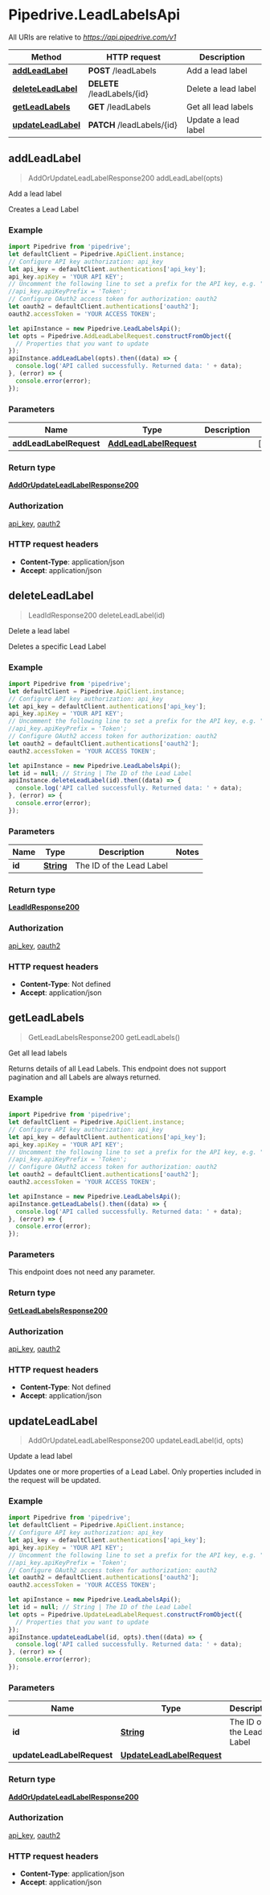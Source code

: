 # Pipedrive.LeadLabelsApi

All URIs are relative to *https://api.pipedrive.com/v1*

Method | HTTP request | Description
------------- | ------------- | -------------
[**addLeadLabel**](LeadLabelsApi.md#addLeadLabel) | **POST** /leadLabels | Add a lead label
[**deleteLeadLabel**](LeadLabelsApi.md#deleteLeadLabel) | **DELETE** /leadLabels/{id} | Delete a lead label
[**getLeadLabels**](LeadLabelsApi.md#getLeadLabels) | **GET** /leadLabels | Get all lead labels
[**updateLeadLabel**](LeadLabelsApi.md#updateLeadLabel) | **PATCH** /leadLabels/{id} | Update a lead label



## addLeadLabel

> AddOrUpdateLeadLabelResponse200 addLeadLabel(opts)

Add a lead label

Creates a Lead Label

### Example

```javascript
import Pipedrive from 'pipedrive';
let defaultClient = Pipedrive.ApiClient.instance;
// Configure API key authorization: api_key
let api_key = defaultClient.authentications['api_key'];
api_key.apiKey = 'YOUR API KEY';
// Uncomment the following line to set a prefix for the API key, e.g. "Token" (defaults to null)
//api_key.apiKeyPrefix = 'Token';
// Configure OAuth2 access token for authorization: oauth2
let oauth2 = defaultClient.authentications['oauth2'];
oauth2.accessToken = 'YOUR ACCESS TOKEN';

let apiInstance = new Pipedrive.LeadLabelsApi();
let opts = Pipedrive.AddLeadLabelRequest.constructFromObject({
  // Properties that you want to update
});
apiInstance.addLeadLabel(opts).then((data) => {
  console.log('API called successfully. Returned data: ' + data);
}, (error) => {
  console.error(error);
});

```

### Parameters


Name | Type | Description  | Notes
------------- | ------------- | ------------- | -------------
 **addLeadLabelRequest** | [**AddLeadLabelRequest**](AddLeadLabelRequest.md)|  | [optional] 

### Return type

[**AddOrUpdateLeadLabelResponse200**](AddOrUpdateLeadLabelResponse200.md)

### Authorization

[api_key](../README.md#api_key), [oauth2](../README.md#oauth2)

### HTTP request headers

- **Content-Type**: application/json
- **Accept**: application/json


## deleteLeadLabel

> LeadIdResponse200 deleteLeadLabel(id)

Delete a lead label

Deletes a specific Lead Label

### Example

```javascript
import Pipedrive from 'pipedrive';
let defaultClient = Pipedrive.ApiClient.instance;
// Configure API key authorization: api_key
let api_key = defaultClient.authentications['api_key'];
api_key.apiKey = 'YOUR API KEY';
// Uncomment the following line to set a prefix for the API key, e.g. "Token" (defaults to null)
//api_key.apiKeyPrefix = 'Token';
// Configure OAuth2 access token for authorization: oauth2
let oauth2 = defaultClient.authentications['oauth2'];
oauth2.accessToken = 'YOUR ACCESS TOKEN';

let apiInstance = new Pipedrive.LeadLabelsApi();
let id = null; // String | The ID of the Lead Label
apiInstance.deleteLeadLabel(id).then((data) => {
  console.log('API called successfully. Returned data: ' + data);
}, (error) => {
  console.error(error);
});

```

### Parameters


Name | Type | Description  | Notes
------------- | ------------- | ------------- | -------------
 **id** | [**String**](.md)| The ID of the Lead Label | 

### Return type

[**LeadIdResponse200**](LeadIdResponse200.md)

### Authorization

[api_key](../README.md#api_key), [oauth2](../README.md#oauth2)

### HTTP request headers

- **Content-Type**: Not defined
- **Accept**: application/json


## getLeadLabels

> GetLeadLabelsResponse200 getLeadLabels()

Get all lead labels

Returns details of all Lead Labels. This endpoint does not support pagination and all Labels are always returned.

### Example

```javascript
import Pipedrive from 'pipedrive';
let defaultClient = Pipedrive.ApiClient.instance;
// Configure API key authorization: api_key
let api_key = defaultClient.authentications['api_key'];
api_key.apiKey = 'YOUR API KEY';
// Uncomment the following line to set a prefix for the API key, e.g. "Token" (defaults to null)
//api_key.apiKeyPrefix = 'Token';
// Configure OAuth2 access token for authorization: oauth2
let oauth2 = defaultClient.authentications['oauth2'];
oauth2.accessToken = 'YOUR ACCESS TOKEN';

let apiInstance = new Pipedrive.LeadLabelsApi();
apiInstance.getLeadLabels().then((data) => {
  console.log('API called successfully. Returned data: ' + data);
}, (error) => {
  console.error(error);
});

```

### Parameters

This endpoint does not need any parameter.

### Return type

[**GetLeadLabelsResponse200**](GetLeadLabelsResponse200.md)

### Authorization

[api_key](../README.md#api_key), [oauth2](../README.md#oauth2)

### HTTP request headers

- **Content-Type**: Not defined
- **Accept**: application/json


## updateLeadLabel

> AddOrUpdateLeadLabelResponse200 updateLeadLabel(id, opts)

Update a lead label

Updates one or more properties of a Lead Label. Only properties included in the request will be updated. 

### Example

```javascript
import Pipedrive from 'pipedrive';
let defaultClient = Pipedrive.ApiClient.instance;
// Configure API key authorization: api_key
let api_key = defaultClient.authentications['api_key'];
api_key.apiKey = 'YOUR API KEY';
// Uncomment the following line to set a prefix for the API key, e.g. "Token" (defaults to null)
//api_key.apiKeyPrefix = 'Token';
// Configure OAuth2 access token for authorization: oauth2
let oauth2 = defaultClient.authentications['oauth2'];
oauth2.accessToken = 'YOUR ACCESS TOKEN';

let apiInstance = new Pipedrive.LeadLabelsApi();
let id = null; // String | The ID of the Lead Label
let opts = Pipedrive.UpdateLeadLabelRequest.constructFromObject({
  // Properties that you want to update
});
apiInstance.updateLeadLabel(id, opts).then((data) => {
  console.log('API called successfully. Returned data: ' + data);
}, (error) => {
  console.error(error);
});

```

### Parameters


Name | Type | Description  | Notes
------------- | ------------- | ------------- | -------------
 **id** | [**String**](.md)| The ID of the Lead Label | 
 **updateLeadLabelRequest** | [**UpdateLeadLabelRequest**](UpdateLeadLabelRequest.md)|  | [optional] 

### Return type

[**AddOrUpdateLeadLabelResponse200**](AddOrUpdateLeadLabelResponse200.md)

### Authorization

[api_key](../README.md#api_key), [oauth2](../README.md#oauth2)

### HTTP request headers

- **Content-Type**: application/json
- **Accept**: application/json

